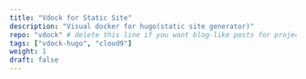```yaml
---
title: "Vdock for Static Site"
description: "Visual docker for hugo(static site generator)"
repo: "vdock" # delete this line if you want blog-like posts for projects
tags: ["vdock-hugo", "cloud9"]
weight: 1
draft: false
---
```

